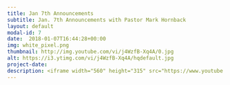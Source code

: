 ```yaml
---
title: Jan 7th Announcements
subtitle: Jan. 7th Announcements with Pastor Mark Hornback
layout: default
modal-id: 7 
date:  2018-01-07T16:44:28+00:00
img: white_pixel.png
thumbnail: http://img.youtube.com/vi/j4WzfB-Xq4A/0.jpg
alt: https://i3.ytimg.com/vi/j4WzfB-Xq4A/hqdefault.jpg
project-date: 
description: <iframe width="560" height="315" src="https://www.youtube.com/embed/j4WzfB-Xq4A" frameborder="0" allowfullscreen></iframe> 
---
```

